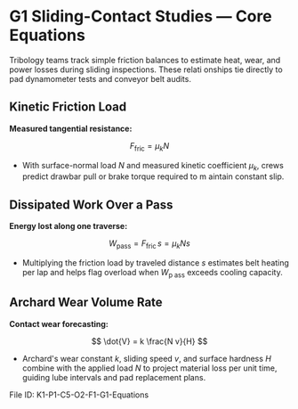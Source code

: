 # G1 Sliding-Contact Studies — Core Equations

Tribology teams track simple friction balances to estimate heat, wear, and power losses during sliding inspections. These relati
onships tie directly to pad dynamometer tests and conveyor belt audits.

## Kinetic Friction Load
**Measured tangential resistance:**

$$
F_{\text{fric}} = \mu_k N
$$

- With surface-normal load $N$ and measured kinetic coefficient $\mu_k$, crews predict drawbar pull or brake torque required to m
aintain constant slip.

## Dissipated Work Over a Pass
**Energy lost along one traverse:**

$$
W_{\text{pass}} = F_{\text{fric}} \, s = \mu_k N s
$$

- Multiplying the friction load by traveled distance $s$ estimates belt heating per lap and helps flag overload when $W_{\text{p
ass}}$ exceeds cooling capacity.

## Archard Wear Volume Rate
**Contact wear forecasting:**

$$
\dot{V} = k \frac{N v}{H}
$$

- Archard's wear constant $k$, sliding speed $v$, and surface hardness $H$ combine with the applied load $N$ to project material 
loss per unit time, guiding lube intervals and pad replacement plans.

File ID: K1-P1-C5-O2-F1-G1-Equations
